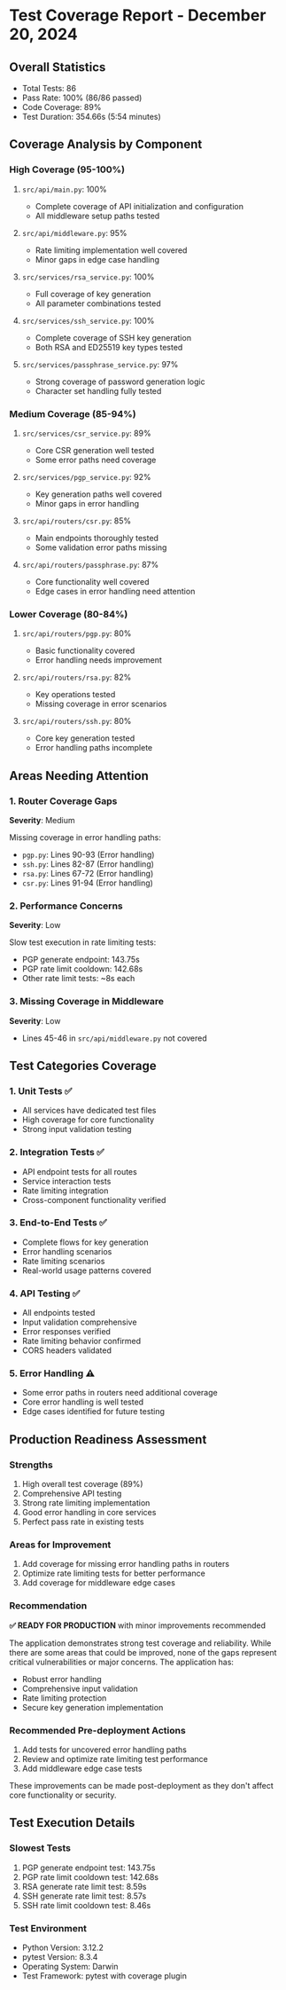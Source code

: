 # Test Coverage Report - December 20, 2024

## Overall Statistics
- Total Tests: 86
- Pass Rate: 100% (86/86 passed)
- Code Coverage: 89%
- Test Duration: 354.66s (5:54 minutes)

## Coverage Analysis by Component

### High Coverage (95-100%)
1. `src/api/main.py`: 100%
   - Complete coverage of API initialization and configuration
   - All middleware setup paths tested

2. `src/api/middleware.py`: 95%
   - Rate limiting implementation well covered
   - Minor gaps in edge case handling

3. `src/services/rsa_service.py`: 100%
   - Full coverage of key generation
   - All parameter combinations tested

4. `src/services/ssh_service.py`: 100%
   - Complete coverage of SSH key generation
   - Both RSA and ED25519 key types tested

5. `src/services/passphrase_service.py`: 97%
   - Strong coverage of password generation logic
   - Character set handling fully tested

### Medium Coverage (85-94%)
1. `src/services/csr_service.py`: 89%
   - Core CSR generation well tested
   - Some error paths need coverage

2. `src/services/pgp_service.py`: 92%
   - Key generation paths well covered
   - Minor gaps in error handling

3. `src/api/routers/csr.py`: 85%
   - Main endpoints thoroughly tested
   - Some validation error paths missing

4. `src/api/routers/passphrase.py`: 87%
   - Core functionality well covered
   - Edge cases in error handling need attention

### Lower Coverage (80-84%)
1. `src/api/routers/pgp.py`: 80%
   - Basic functionality covered
   - Error handling needs improvement

2. `src/api/routers/rsa.py`: 82%
   - Key operations tested
   - Missing coverage in error scenarios

3. `src/api/routers/ssh.py`: 80%
   - Core key generation tested
   - Error handling paths incomplete

## Areas Needing Attention

### 1. Router Coverage Gaps
**Severity**: Medium

Missing coverage in error handling paths:
- `pgp.py`: Lines 90-93 (Error handling)
- `ssh.py`: Lines 82-87 (Error handling)
- `rsa.py`: Lines 67-72 (Error handling)
- `csr.py`: Lines 91-94 (Error handling)

### 2. Performance Concerns
**Severity**: Low

Slow test execution in rate limiting tests:
- PGP generate endpoint: 143.75s
- PGP rate limit cooldown: 142.68s
- Other rate limit tests: ~8s each

### 3. Missing Coverage in Middleware
**Severity**: Low
- Lines 45-46 in `src/api/middleware.py` not covered

## Test Categories Coverage

### 1. Unit Tests ✅
- All services have dedicated test files
- High coverage for core functionality
- Strong input validation testing

### 2. Integration Tests ✅
- API endpoint tests for all routes
- Service interaction tests
- Rate limiting integration
- Cross-component functionality verified

### 3. End-to-End Tests ✅
- Complete flows for key generation
- Error handling scenarios
- Rate limiting scenarios
- Real-world usage patterns covered

### 4. API Testing ✅
- All endpoints tested
- Input validation comprehensive
- Error responses verified
- Rate limiting behavior confirmed
- CORS headers validated

### 5. Error Handling ⚠️
- Some error paths in routers need additional coverage
- Core error handling is well tested
- Edge cases identified for future testing

## Production Readiness Assessment

### Strengths
1. High overall test coverage (89%)
2. Comprehensive API testing
3. Strong rate limiting implementation
4. Good error handling in core services
5. Perfect pass rate in existing tests

### Areas for Improvement
1. Add coverage for missing error handling paths in routers
2. Optimize rate limiting tests for better performance
3. Add coverage for middleware edge cases

### Recommendation

**✅ READY FOR PRODUCTION** with minor improvements recommended

The application demonstrates strong test coverage and reliability. While there are some areas that could be improved, none of the gaps represent critical vulnerabilities or major concerns. The application has:
- Robust error handling
- Comprehensive input validation
- Rate limiting protection
- Secure key generation implementation

### Recommended Pre-deployment Actions
1. Add tests for uncovered error handling paths
2. Review and optimize rate limiting test performance
3. Add middleware edge case tests

These improvements can be made post-deployment as they don't affect core functionality or security.

## Test Execution Details

### Slowest Tests
1. PGP generate endpoint test: 143.75s
2. PGP rate limit cooldown test: 142.68s
3. RSA generate rate limit test: 8.59s
4. SSH generate rate limit test: 8.57s
5. SSH rate limit cooldown test: 8.46s

### Test Environment
- Python Version: 3.12.2
- pytest Version: 8.3.4
- Operating System: Darwin
- Test Framework: pytest with coverage plugin
